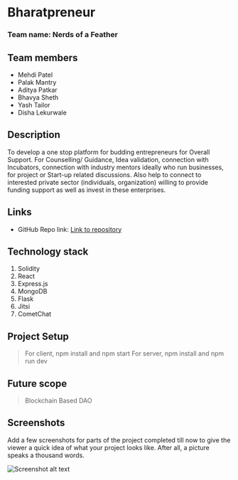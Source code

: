 # Bharatpreneur

### Team name: Nerds of a Feather

## Team members
* Mehdi Patel 
* Palak Mantry
* Aditya Patkar
* Bhavya Sheth
* Yash Tailor
* Disha Lekurwale


## Description
To develop a one stop platform for budding entrepreneurs for Overall Support. For Counselling/ Guidance, Idea validation, connection with Incubators, connection with industry mentors ideally who run businesses, for project or Start-up related discussions. Also help to connect to interested private sector (individuals, organization) willing to provide funding support as well as invest in these enterprises.

## Links
* GitHub Repo link: [Link to repository](https://github.com/your-repo-link)

## Technology stack

1. Solidity
2. React
3. Express.js
4. MongoDB
5. Flask
6. Jitsi
7. CometChat

## Project Setup
> For client, npm install and npm start
> For server, npm install and npm run dev

## Future scope
> Blockchain Based DAO

## Screenshots
Add a few screenshots for parts of the project completed till now to give the viewer a quick idea of what your project looks like. After all, a picture speaks a thousand words.

![Screenshot alt text](https://img.freepik.com/free-photo/blue-purple-technology-circuit_73426-205.jpg "Here is a screenshot")
